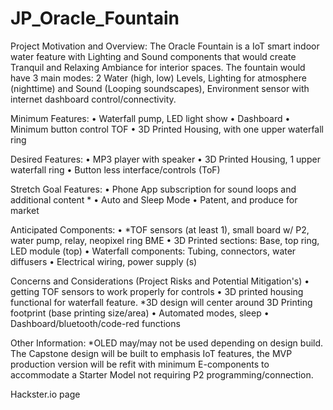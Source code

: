 # JP_Oracle_Fountain

Project Motivation and Overview:
The Oracle Fountain is a IoT smart indoor water feature with Lighting and Sound components that would create Tranquil and Relaxing Ambiance for interior spaces. The fountain would have 3 main modes: 2 Water (high, low) Levels, Lighting for atmosphere (nighttime) and Sound (Looping soundscapes), Environment sensor with internet dashboard control/connectivity.

Minimum Features:
  • Waterfall pump,  LED light show
  • Dashboard
  • Minimum button control TOF
  • 3D Printed Housing, with one upper waterfall ring

Desired Features:
  •  MP3 player with speaker
  •  3D Printed Housing, 1 upper waterfall ring
  •  Button less interface/controls (ToF)

Stretch Goal Features:
  • Phone App subscription for sound loops and additional content *
  • Auto and Sleep Mode
  • Patent, and produce for market

Anticipated Components:
  • *TOF sensors (at least 1), small board w/ P2, water pump, relay, neopixel ring  BME
  • 3D Printed sections: Base, top ring, LED module (top)
  • Waterfall components: Tubing, connectors, water diffusers 
  • Electrical wiring, power supply (s)

Concerns and Considerations (Project Risks and Potential Mitigation's)
  •  getting TOF sensors to work properly for controls
  •  3D printed housing functional for waterfall feature. *3D design will center around 3D Printing footprint (base printing size/area)
  •  Automated modes, sleep
  •  Dashboard/bluetooth/code-red functions

Other Information:
*OLED may/may not be used depending on design build. 
The Capstone design will be built to emphasis IoT features, the MVP  production version will be refit with minimum E-components to accommodate a Starter Model not requiring P2 programming/connection.

Hackster.io page
